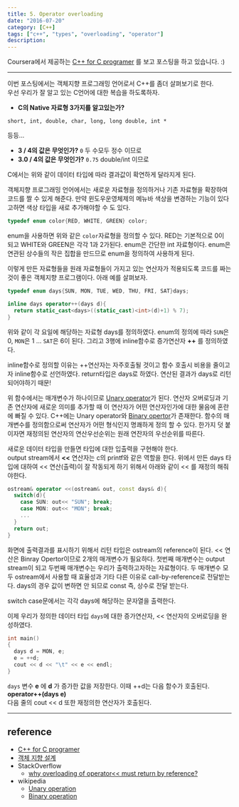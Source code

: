```yaml
---
title: 5. Operator overloading
date: "2016-07-20"
category: [C++]
tags: ["c++", "types", "overloading", "operator"]
description:
---
```


Coursera에서 제공하는 [C++ for C programer](https://www.coursera.org/learn/c-plus-plus-a/home/info) 를 보고 포스팅을 하고 있습니다. :)

---

이번 포스팅에서는 객체지향 프로그래밍 언어로서 C++를 좀더 살펴보기로 한다.  
우선 우리가 잘 알고 있는 C언어에 대한 복습을 하도록하자.

- **C의 Native 자료형 3가지를 알고있는가?**
```
short, int, double, char, long, long double, int *
```
등등...

- **3 / 4의 값은 무엇인가?**  `0` 두 수모두 정수 이므로
- **3.0 / 4의 값은 무엇인가?** `0.75` double/int 이므로

C에서는 위와 같이 데이터 타입에 따라 결과값이 확연하게 달라지게 된다.

객체지향 프로그래밍 언어에서는 새로운 자료형을 정의하거나 기존 자료형을 확장하여 코드를 짤 수 있게 해준다. 만약 윈도우운영체제의 메뉴바 색상을 변경하는 기능이 있다고하면 색상 타입을 새로 추가해야할 수 도 있다.

```c
typedef enum color{RED, WHITE, GREEN} color;
```

enum을 사용하면 위와 같은 `color`자료형을 정의할 수 있다. RED는 기본적으로 0이 되고 WHITE와 GREEN은 각각 1과 2가된다. enum은 간단한 int 자료형이다. enum은 연관된 상수들의 작은 집합을 만드므로 enum을 정의하여 사용하게 된다.

이렇게 만든 자료형들을 원래 자료형들이 가지고 있는 연산자가 적용되도록 코드를 짜는것이 좋은 객체지향 프로그램이다. 아래 예를 살펴보자.
```cpp
typedef enum days{SUN, MON, TUE, WED, THU, FRI, SAT}days;

inline days operator++(days d){
  return static_cast<days>((static_cast)<int>(d)+1) % 7);
}
```

위와 같이 각 요일에 해당하는 자료형 days를 정의하였다. enum의 정의에 따라 `SUN`은 0, `MON`은 1 ... `SAT`은 6이 된다. 그리고 3행에 inline함수로 증가연산자 **++** 를 정의하였다.

inline함수로 정의할 이유는 ++연산자는 자주호출될 것이고 함수 호출시 비용을 줄이고자 inline함수로 선언하였다. return타입은 days로 하였다. 연산된 결과가 days로 리턴되어야하기 때문!

위 함수에서는 매개변수가 하나이므로 [Unary operator](https://en.wikipedia.org/wiki/Unary_operation)가 된다. 연산자 오버로딩과 기존 연산자에 새로운 의미를 추가할 때 이 연산자가 어떤 연산자인가에 대한 물음에 혼란에 빠질 수 있다. C++에는 Unary operator와 [Binary opertor](https://en.wikipedia.org/wiki/Binary_operation)가 존재한다. 함수의 매개변수를 정의함으로써 연산자가 어떤 형식인지 명쾌하게 정의 할 수 있다. 한가지 덧 붙이자면 재정의된 연산자의 연산우선순위는 원래 연잔자의 우선순위를 따른다.

새로운 데이터 타입을 만들면 타입에 대한 입출력을 구현해야 한다.  
output stream에서 **<<** 연산자는 c의 printf와 같은 역할을 한다. 위에서 만든 days 타입에 대하여 << 연산(출력)이 잘 작동되게 하기 위해서 아래와 같이 << 를 재정의 해줘야한다.

```cpp
ostream& operator <<(ostream& out, const days& d){
  switch(d){
    case SUN: out<< "SUN"; break;
    case MON: out<< "MON"; break;
    ...
  }
  return out;
}
```

화면에 출력결과를 표시하기 위해서 리턴 타입은 ostream의 reference이 된다. << 연산은 Binray Opertor이므로 2개의 매개변수가 필요하다. 첫번째 매개변수는 output stream이 되고 두번째 매개변수는 우리가 출력하고자하는 자료형이다.  두 매개변수 모두 ostream에서 사용할 때 효율성과 기타 다른 이유로 call-by-reference로 전달받는다. days의 경우 값이 변하면 안 되므로 const 즉, 상수로 전달 받는다.

switch case문에서는 각각 days에 해당하는 문자열을 출력한다.

이제 우리가 정의한 데이터 타입 `days`에 대한 증가연산자, << 연산자의 오버로딩을 완성하였다.

```cpp
int main()
{
  days d = MON, e;
  e = ++d;
  cout << d << "\t" << e << endl;
}
```

`days` 변수 **e** 에 **d** 가 증가한 값을 저장한다. 이때 ++d는 다음 함수가 호출된다. **operator++(days e)**  
다음 줄의 cout << d 또한 재정의한 연산자가 호출된다.

---

## reference

- [C++ for C programer](https://www.coursera.org/learn/c-plus-plus-a/home/info)
- [객체 지향 설계](http://terms.naver.com/entry.nhn?docId=831385&cid=42344&categoryId=42344)
- StackOverflow
  - [why overloading of operator<< must return by reference?](http://stackoverflow.com/questions/9646893/why-overloading-of-operator-must-return-by-reference)
- wikipedia
  - [Unary operation](https://en.wikipedia.org/wiki/Unary_operation)
  - [Binary operation](https://en.wikipedia.org/wiki/Binary_operation)
